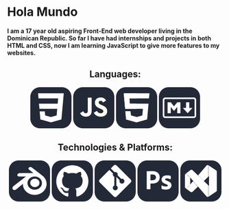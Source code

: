 <h1>Hola Mundo</h1>

<p><strong>I am a 17 year old aspiring Front-End web developer living in the Dominican Republic. So far I have had internships and projects in both HTML and CSS, now I am learning JavaScript to give more features to my websites.</strong></p>

<h2 align="center">Languages:</h2>

<div align="center">

<img src="images/SVG%20icons/CSS.svg" title="CSS" alt="CSS">
<img src="images/SVG%20icons/JavaScript.svg" title="JavaScript" alt="JavaScript">
<img src="images/SVG%20icons/HTML.svg" title="HTML" alt="HTML">
<img src="images/SVG%20icons/Markdown-Dark.svg" title="Markdown" alt="Markdown">

</div>

<h2 align="center">Technologies & Platforms:</h2>

<div align="center">

<img src="images/SVG%20icons/Blender-Dark.svg" title="CSS" alt="CSS">
<img src="images/SVG%20icons/Github-Dark.svg" title="JavaScript" alt="JavaScript">
<img src="images/SVG%20icons/Git.svg" title="HTML" alt="HTML">
<img src="images/SVG%20icons/Photoshop.svg" title="Markdown" alt="Markdown">
<img src="images/SVG%20icons/VisualStudio-Dark.svg" title="Markdown" alt="Markdown">

</div>